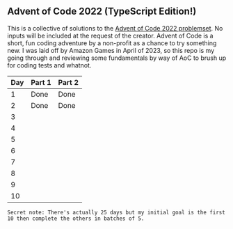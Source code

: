 ## Advent of Code 2022 (TypeScript Edition!)
This is a collective of solutions to the [Advent of Code 2022 problemset](https://adventofcode.com/2022). No inputs will be included at the request of the creator. Advent of Code is a short, fun coding adventure by a non-profit as a chance to try something new. I was laid off by Amazon Games in April of 2023, so this repo is my going through and reviewing some fundamentals by way of AoC to brush up for coding tests and whatnot.

| Day | Part 1 | Part 2 |
|-----|--------|--------|
|  1  | Done   | Done   |
|  2  | Done   | Done   |
|  3  |        |        |
|  4  |        |        |
|  5  |        |        |
|  6  |        |        |
|  7  |        |        |
|  8  |        |        |
|  9  |        |        |
|  10 |        |        |

```
Secret note: There's actually 25 days but my initial goal is the first 10 then complete the others in batches of 5.
```